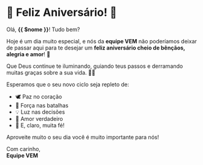 # 🎉 Feliz Aniversário! 🎂

Olá, **{{ $nome }}**! Tudo bem?

Hoje é um dia muito especial, e nós da **equipe VEM** não poderíamos deixar de passar aqui para te desejar um **feliz aniversário cheio de bênçãos, alegria e amor**! 🥳

Que Deus continue te iluminando, guiando teus passos e derramando muitas graças sobre a sua vida. 🙏✨

Esperamos que o seu novo ciclo seja repleto de:

- 🕊 Paz no coração  
- 💪 Força nas batalhas  
- 💡 Luz nas decisões  
- 💖 Amor verdadeiro  
- 🙌 E, claro, muita fé!

Aproveite muito o seu dia você é muito importante para nós!


Com carinho,  
**Equipe VEM**

